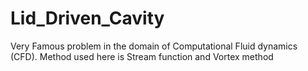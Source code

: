 # Lid_Driven_Cavity
Very Famous problem in the domain of Computational Fluid dynamics (CFD). Method used here is Stream function and Vortex method
